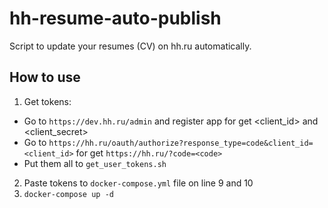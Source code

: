 # hh-resume-auto-publish
Script to update your resumes (CV) on hh.ru automatically.

## How to use
1. Get tokens:
  * Go to `https://dev.hh.ru/admin` and register app for get <client_id> and <client_secret>
  * Go to `https://hh.ru/oauth/authorize?response_type=code&client_id=<client_id>` for get `https://hh.ru/?code=<code>`
  * Put them all to `get_user_tokens.sh`
2. Paste tokens to `docker-compose.yml` file on line 9 and 10
3. `docker-compose up -d`
